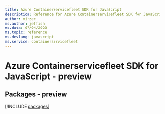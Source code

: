 ```yaml
---
title: Azure Containerservicefleet SDK for JavaScript
description: Reference for Azure Containerservicefleet SDK for JavaScript
author: xirzec
ms.author: jeffish
ms.data: 07/04/2023
ms.topic: reference
ms.devlang: javascript
ms.service: containerservicefleet
---
```

# Azure Containerservicefleet SDK for JavaScript - preview
## Packages - preview
[!INCLUDE [packages](containerservicefleet-index.md)]